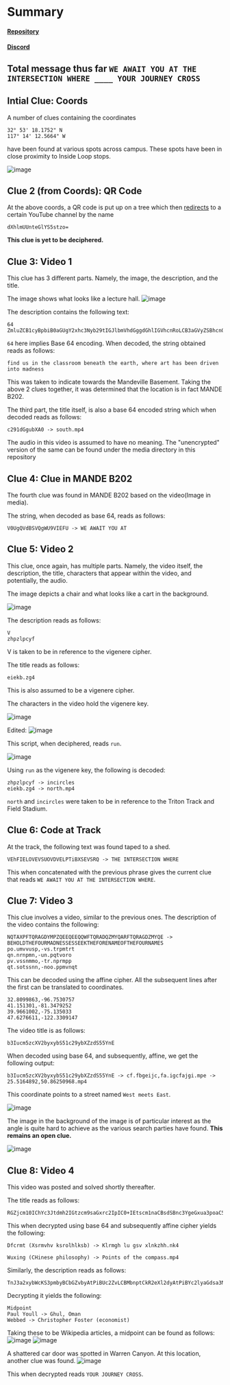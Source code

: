 # Summary

#### [Repository](https://github.com/kavurisriharsha/ucicadasd)
#### [Discord](https://discord.gg/mXMnJc4KUt)

## Total message thus far `WE AWAIT YOU AT THE INTERSECTION WHERE ____ YOUR JOURNEY CROSS`

## Intial Clue: Coords

A number of clues containing the coordinates 

```
32° 53' 18.1752" N
117° 14' 12.5664" W
```
have been found at various spots across campus. These spots have been in close proximity to Inside Loop stops.

![image](https://github.com/kavurisriharsha/ucicadasd/assets/150100995/fa51075c-31ba-4afa-b1c6-677bacc4857a)


## Clue 2 (from Coords): QR Code

At the above coords, a QR code is put up on a tree which then [redirects](https://scanqr.to/5e8484a0) to a certain YouTube channel by the name 

```
dXhlmUUnteGlYS5stzo=
```

**This clue is yet to be deciphered.**


## Clue 3: Video 1

This clue has 3 different parts. Namely, the image, the description, and the title.

The image shows what looks like a lecture hall.
![image](https://github.com/kavurisriharsha/ucicadasd/assets/150100995/6b2e0079-ecfb-4b23-8eb7-0f5e66683949)

The description contains the following text:
```
64
ZmluZCB1cyBpbiB0aGUgY2xhc3Nyb29tIGJlbmVhdGggdGhlIGVhcnRoLCB3aGVyZSBhcnQgaGFzIGJlZW4gZHJpdmVuIGludG8gbWFkbmVzcw==
```
`64` here implies Base 64 encoding. When decoded, the string obtained reads as follows:
```
find us in the classroom beneath the earth, where art has been driven into madness
```

This was taken to indicate towards the Mandeville Basement. Taking the above 2 clues together, it was determined that the location is in fact MANDE B202.

The third part, the title itself, is also a base 64 encoded string which when decoded reads as follows:
```
c291dGgubXA0 -> south.mp4
```

The audio in this video is assumed to have no meaning. The "unencrypted" version of the same can be found under the media directory in this repository


## Clue 4: Clue in MANDE B202

The fourth clue was found in MANDE B202 based on the video(Image in media).

The string, when decoded as base 64, reads as follows:

```
V0UgQVdBSVQgWU9VIEFU -> WE AWAIT YOU AT
```

## Clue 5: Video 2

This clue, once again, has multiple parts. Namely, the video itself, the description, the title, characters that appear within the video, and potentially, the audio.

The image depicts a chair and what looks like a cart in the background.

![image](https://github.com/kavurisriharsha/ucicadasd/assets/150100995/79237d5d-71af-442f-8da5-8e08b8028218)

The description reads as follows:
```
V
zhpzlpcyf
```
V is taken to be in reference to the vigenere cipher. 

The title reads as follows:
```
eiekb.zg4
```
This is also assumed to be a vigenere cipher.

The characters in the video hold the vigenere key.

![image](https://github.com/kavurisriharsha/ucicadasd/assets/150100995/7b20c7e2-bcb3-4563-9a43-a19026b3e981)

Edited:
![image](https://github.com/kavurisriharsha/ucicadasd/assets/150100995/f754cc5c-2177-4b3b-b01e-c6a8aa0211aa)

This script, when deciphered, reads `run`.

![image](https://github.com/kavurisriharsha/ucicadasd/assets/150100995/87fffec0-c44c-4fe8-b98d-f066e731d4ae)


Using `run` as the vigenere key, the following is decoded:
```
zhpzlpcyf -> incircles
eiekb.zg4 -> north.mp4
```

`north` and `incircles` were taken to be in reference to the Triton Track and Field Stadium. 

## Clue 6: Code at Track

At the track, the following text was found taped to a shed.
```
VEhFIELOVEVSUOVDVELPTiBXSEVSRQ -> THE INTERSECTION WHERE
```
This when concatenated with the previous phrase gives the current clue that reads `WE AWAIT YOU AT THE INTERSECTION WHERE`.

## Clue 7: Video 3

This clue involves a video, similar to the previous ones. The description of the video contains the following:

```
NQTAXPFTQRAGDYMPZQEEQEEQQWFTQRADQZMYQARFTQRAGDZMYQE -> BEHOLDTHEFOURMADNESSESSEEKTHEFORENAMEOFTHEFOURNAMES
po.umvvusp,-vs.trpmtrt
qn.nrnpmn,-un.pqtvoro
pv.vssnmmo,-tr.nprmpp
qt.sotssnn,-noo.ppmvnqt
```

This can be decoded using the affine cipher. All the subsequent lines after the first can be translated to coordinates.

```
32.8099863,-96.7530757
41.151301,-81.3479252
39.9661002,-75.135033
47.6276611,-122.3309147
```

The video title is as follows:
```
b3Iucm5zcXV2byxybS51c29ybXZzdS55YnE
```
When decoded using base 64, and subsequently, affine, we get the following output:

```
b3Iucm5zcXV2byxybS51c29ybXZzdS55YnE -> cf.fbgeijc,fa.igcfajgi.mpe -> 25.5164892,50.86250968.mp4
```

This coordinate points to a street named `West meets East`.

![image](https://github.com/kavurisriharsha/ucicadasd/assets/150100995/6ee6a037-2cf7-4374-bb97-65777626bbe4)

The image in the background of the image is of particular interest as the angle is quite hard to achieve as the various search parties have found. **This remains an open clue.** 

![image](https://github.com/kavurisriharsha/ucicadasd/assets/150100995/3e538af7-b893-488c-a854-ec22388a1ad4)



## Clue 8: Video 4

This video was posted and solved shortly thereafter. 

The title reads as follows: 
```
RGZjcm10IChYc3Jtdmh2IGtzcm9saGxrc2IpIC0+IEtscm1naCBsdSBnc3YgeGxua3poaC5uazQ
```

This when decrypted using base 64 and subsequently affine cipher yields the following:

```
Dfcrmt (Xsrmvhv ksrolhlksb) -> Klrmgh lu gsv xlnkzhh.nk4

Wuxing (CHinese philosophy) -> Points of the compass.mp4
```

Similarly, the description reads as follows: 
```
TnJ3a2xybWcKS3pmbyBCbGZvbyAtPiBUc2ZvLCBMbnptCkR2eXl2dyAtPiBYc2lyaGdsa3N2aSBVbGhndmkgKHZ4bG1sbnJoZyk
```

Decrypting it yields the following:

```
Midpoint
Paul Youll -> Ghul, Oman
Webbed -> Christopher Foster (economist)
```

Taking these to be Wikipedia articles, a midpoint can be found as follows:
![image](https://github.com/kavurisriharsha/ucicadasd/assets/150100995/7335d757-d0eb-4531-892b-06327f9bd45d)
![image](https://github.com/kavurisriharsha/ucicadasd/assets/150100995/18e7a6b5-ad05-4872-998a-378cb0f094d9)

A shattered car door was spotted in Warren Canyon. At this location, another clue was found.
![image](https://github.com/kavurisriharsha/ucicadasd/assets/150100995/44d7043a-c760-496f-ae46-9f9116943f3b)

This when decrypted reads `YOUR JOURNEY CROSS`.


























